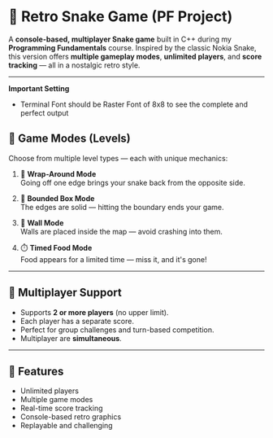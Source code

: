 # 🐍 Retro Snake Game (PF Project)

A **console-based, multiplayer Snake game** built in C++ during my **Programming Fundamentals** course. Inspired by the classic Nokia Snake, this version offers **multiple gameplay modes**, **unlimited players**, and **score tracking** — all in a nostalgic retro style.

---

**Important Setting**
- Terminal Font should be Raster Font of 8x8 to see the complete and perfect output

## 🧩 Game Modes (Levels)

Choose from multiple level types — each with unique mechanics:

1. 🔁 **Wrap-Around Mode**  
   Going off one edge brings your snake back from the opposite side.

2. 🧱 **Bounded Box Mode**  
   The edges are solid — hitting the boundary ends your game.

3. 🚧 **Wall Mode**  
   Walls are placed inside the map — avoid crashing into them.

4. ⏱️ **Timed Food Mode**  
   Food appears for a limited time — miss it, and it's gone!

---

## 👥 Multiplayer Support

- Supports **2 or more players** (no upper limit).
- Each player has a separate score.
- Perfect for group challenges and turn-based competition.
- Multiplayer are **simultaneous**.

---

## 🎯 Features

- Unlimited players
- Multiple game modes
- Real-time score tracking
- Console-based retro graphics
- Replayable and challenging
